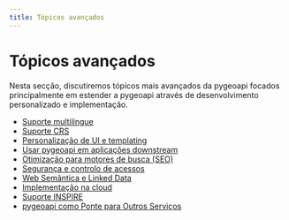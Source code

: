 ```yaml
---
title: Tópicos avançados
---
```


# Tópicos avançados

Nesta secção, discutiremos tópicos mais avançados da pygeoapi focados principalmente
em estender a pygeoapi através de desenvolvimento personalizado e implementação.

- [Suporte multilíngue](i18n.md)
- [Suporte CRS](crs.md)
- [Personalização de UI e templating](ui-custom-templates.md)
- [Usar pygeoapi em aplicações downstream](downstream-applications.md)
- [Otimização para motores de busca (SEO)](seo.md)
- [Segurança e controlo de acessos](security-access-control.md)
- [Web Semântica e Linked Data](semantic-web-linked-data.md)
- [Implementação na cloud](cloud.md)
- [Suporte INSPIRE](inspire.md)
- [pygeoapi como Ponte para Outros Serviços](bridges.md)
